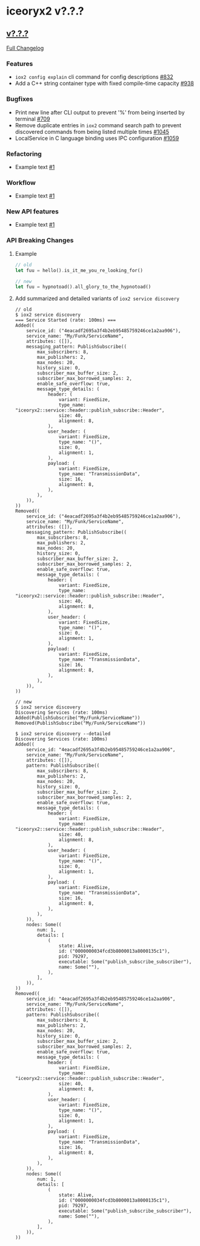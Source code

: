 # iceoryx2 v?.?.?

## [v?.?.?](https://github.com/eclipse-iceoryx/iceoryx2/tree/v?.?.?)

[Full Changelog](https://github.com/eclipse-iceoryx/iceoryx2/compare/v?.?.?...v?.?.?)

### Features

<!--
    NOTE: Add new entries sorted by issue number to minimize the possibility of
    conflicts when merging.
-->

* `iox2 config explain` cli command for config descriptions
  [#832](https://github.com/eclipse-iceoryx/iceoryx2/issues/832)
* Add a C++ string container type with fixed compile-time capacity
  [#938](https://github.com/eclipse-iceoryx/iceoryx2/issues/938)

### Bugfixes

<!--
    NOTE: Add new entries sorted by issue number to minimize the possibility of
    conflicts when merging.
-->

* Print new line after CLI output to prevent '%' from being inserted by terminal
    [#709](https://github.com/eclipse-iceoryx/iceoryx2/issues/709)
* Remove duplicate entries in `iox2` command search path to prevent discovered
  commands from being listed multiple times
    [#1045](https://github.com/eclipse-iceoryx/iceoryx2/issues/1045)
* LocalService in C language binding uses IPC configuration
    [#1059](https://github.com/eclipse-iceoryx/iceoryx2/issues/1059)

### Refactoring

<!--
    NOTE: Add new entries sorted by issue number to minimize the possibility of
    conflicts when merging.
-->

* Example text [#1](https://github.com/eclipse-iceoryx/iceoryx2/issues/1)

### Workflow

<!--
    NOTE: Add new entries sorted by issue number to minimize the possibility of
    conflicts when merging.
-->

* Example text [#1](https://github.com/eclipse-iceoryx/iceoryx2/issues/1)

### New API features

<!--
    NOTE: Add new entries sorted by issue number to minimize the possibility of
    conflicts when merging.
-->

* Example text [#1](https://github.com/eclipse-iceoryx/iceoryx2/issues/1)

### API Breaking Changes

1. Example

   ```rust
   // old
   let fuu = hello().is_it_me_you_re_looking_for()

   // new
   let fuu = hypnotoad().all_glory_to_the_hypnotoad()
   ```

1. Add summarized and detailed variants of `iox2 service discovery`

   ```console
   // old
   $ iox2 service discovery
   === Service Started (rate: 100ms) ===
   Added((
       service_id: ("4eacadf2695a3f4b2eb95485759246ce1a2aa906"),
       service_name: "My/Funk/ServiceName",
       attributes: ([]),
       messaging_pattern: PublishSubscribe((
           max_subscribers: 8,
           max_publishers: 2,
           max_nodes: 20,
           history_size: 0,
           subscriber_max_buffer_size: 2,
           subscriber_max_borrowed_samples: 2,
           enable_safe_overflow: true,
           message_type_details: (
               header: (
                   variant: FixedSize,
                   type_name: "iceoryx2::service::header::publish_subscribe::Header",
                   size: 40,
                   alignment: 8,
               ),
               user_header: (
                   variant: FixedSize,
                   type_name: "()",
                   size: 0,
                   alignment: 1,
               ),
               payload: (
                   variant: FixedSize,
                   type_name: "TransmissionData",
                   size: 16,
                   alignment: 8,
               ),
           ),
       )),
   ))
   Removed((
       service_id: ("4eacadf2695a3f4b2eb95485759246ce1a2aa906"),
       service_name: "My/Funk/ServiceName",
       attributes: ([]),
       messaging_pattern: PublishSubscribe((
           max_subscribers: 8,
           max_publishers: 2,
           max_nodes: 20,
           history_size: 0,
           subscriber_max_buffer_size: 2,
           subscriber_max_borrowed_samples: 2,
           enable_safe_overflow: true,
           message_type_details: (
               header: (
                   variant: FixedSize,
                   type_name: "iceoryx2::service::header::publish_subscribe::Header",
                   size: 40,
                   alignment: 8,
               ),
               user_header: (
                   variant: FixedSize,
                   type_name: "()",
                   size: 0,
                   alignment: 1,
               ),
               payload: (
                   variant: FixedSize,
                   type_name: "TransmissionData",
                   size: 16,
                   alignment: 8,
               ),
           ),
       )),
   ))

   // new
   $ iox2 service discovery
   Discovering Services (rate: 100ms)
   Added(PublishSubscribe("My/Funk/ServiceName"))
   Removed(PublishSubscribe("My/Funk/ServiceName"))

   $ iox2 service discovery --detailed
   Discovering Services (rate: 100ms)
   Added((
       service_id: "4eacadf2695a3f4b2eb95485759246ce1a2aa906",
       service_name: "My/Funk/ServiceName",
       attributes: ([]),
       pattern: PublishSubscribe((
           max_subscribers: 8,
           max_publishers: 2,
           max_nodes: 20,
           history_size: 0,
           subscriber_max_buffer_size: 2,
           subscriber_max_borrowed_samples: 2,
           enable_safe_overflow: true,
           message_type_details: (
               header: (
                   variant: FixedSize,
                   type_name: "iceoryx2::service::header::publish_subscribe::Header",
                   size: 40,
                   alignment: 8,
               ),
               user_header: (
                   variant: FixedSize,
                   type_name: "()",
                   size: 0,
                   alignment: 1,
               ),
               payload: (
                   variant: FixedSize,
                   type_name: "TransmissionData",
                   size: 16,
                   alignment: 8,
               ),
           ),
       )),
       nodes: Some((
           num: 1,
           details: [
               (
                   state: Alive,
                   id: ("0000000034fcd3b8000013a8000135c1"),
                   pid: 79297,
                   executable: Some("publish_subscribe_subscriber"),
                   name: Some(""),
               ),
           ],
       )),
   ))
   Removed((
       service_id: "4eacadf2695a3f4b2eb95485759246ce1a2aa906",
       service_name: "My/Funk/ServiceName",
       attributes: ([]),
       pattern: PublishSubscribe((
           max_subscribers: 8,
           max_publishers: 2,
           max_nodes: 20,
           history_size: 0,
           subscriber_max_buffer_size: 2,
           subscriber_max_borrowed_samples: 2,
           enable_safe_overflow: true,
           message_type_details: (
               header: (
                   variant: FixedSize,
                   type_name: "iceoryx2::service::header::publish_subscribe::Header",
                   size: 40,
                   alignment: 8,
               ),
               user_header: (
                   variant: FixedSize,
                   type_name: "()",
                   size: 0,
                   alignment: 1,
               ),
               payload: (
                   variant: FixedSize,
                   type_name: "TransmissionData",
                   size: 16,
                   alignment: 8,
               ),
           ),
       )),
       nodes: Some((
           num: 1,
           details: [
               (
                   state: Alive,
                   id: ("0000000034fcd3b8000013a8000135c1"),
                   pid: 79297,
                   executable: Some("publish_subscribe_subscriber"),
                   name: Some(""),
               ),
           ],
       )),
   ))
   ```
